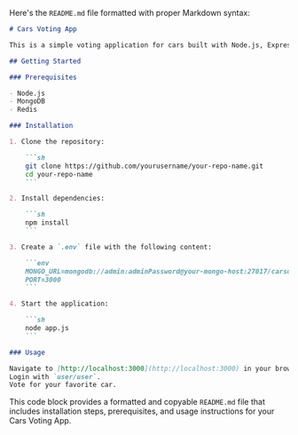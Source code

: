 Here's the `README.md` file formatted with proper Markdown syntax:

```markdown
# Cars Voting App

This is a simple voting application for cars built with Node.js, Express, and MongoDB.

## Getting Started

### Prerequisites

- Node.js
- MongoDB
- Redis

### Installation

1. Clone the repository:

    ```sh
    git clone https://github.com/yourusername/your-repo-name.git
    cd your-repo-name
    ```

2. Install dependencies:

    ```sh
    npm install
    ```

3. Create a `.env` file with the following content:

    ```env
    MONGO_URL=mongodb://admin:adminPassword@your-mongo-host:27017/carsdb?authSource=admin
    PORT=3000
    ```

4. Start the application:

    ```sh
    node app.js
    ```

### Usage

Navigate to [http://localhost:3000](http://localhost:3000) in your browser.
Login with `user/user`.
Vote for your favorite car.
```

This code block provides a formatted and copyable `README.md` file that includes installation steps, prerequisites, and usage instructions for your Cars Voting App.
